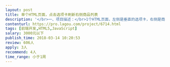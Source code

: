 ```yaml
---                
layout: post       
title: 单个HTML页面，点击选项卡刷新右侧商品列表           
description: '</br>一、项目描述：</br>1个HTML页面，左侧是垂直的选项卡，右侧是商品列表，点击左侧选项卡，右侧的商品列表信息从服务器获取并刷新出来</br></br>二、主要功能点：</br>商品信息刷新</br></br>三、可参考产品：</br>无</br></br>四、人员要求：</br>1、熟悉PHP，、Javascript、HTML，CSS等技术；</br>2、良好的沟通能力和契约精神。</br></br>五，该任务预算只有200元</br>'     
contenturl: https://pro.lagou.com/project/6714.html      
tags: [前端开发,HTML5,JavaScript]            
salary: 3000元以下          
publish_time: 2018-03-14 10:20:53         
review: 606人                   
apply: 3人                   
recommend: 4人                   
time_range: 小于1周              
---                 
```

